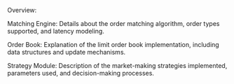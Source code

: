 Overview:

Matching Engine: Details about the order matching algorithm, order types supported, and latency modeling.

Order Book: Explanation of the limit order book implementation, including data structures and update mechanisms.

Strategy Module: Description of the market-making strategies implemented, parameters used, and decision-making processes.
